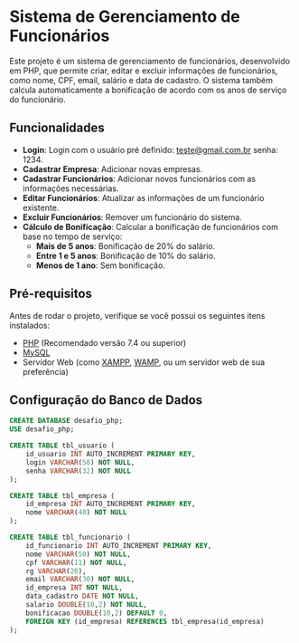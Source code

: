 # Sistema de Gerenciamento de Funcionários

Este projeto é um sistema de gerenciamento de funcionários, desenvolvido em PHP, que permite criar, editar e excluir informações de funcionários, como nome, CPF, email, salário e data de cadastro. O sistema também calcula automaticamente a bonificação de acordo com os anos de serviço do funcionário.

## Funcionalidades

- **Login**: Login com o usuário pré definido: teste@gmail.com.br senha: 1234.
- **Cadastrar Empresa**: Adicionar novas empresas.
- **Cadastrar Funcionários**: Adicionar novos funcionários com as informações necessárias.
- **Editar Funcionários**: Atualizar as informações de um funcionário existente.
- **Excluir Funcionários**: Remover um funcionário do sistema.
- **Cálculo de Bonificação**: Calcular a bonificação de funcionários com base no tempo de serviço:
  - **Mais de 5 anos**: Bonificação de 20% do salário.
  - **Entre 1 e 5 anos**: Bonificação de 10% do salário.
  - **Menos de 1 ano**: Sem bonificação.

## Pré-requisitos

Antes de rodar o projeto, verifique se você possui os seguintes itens instalados:

- [PHP](https://www.php.net/) (Recomendado versão 7.4 ou superior)
- [MySQL](https://www.mysql.com/)
- Servidor Web (como [XAMPP](https://www.apachefriends.org/pt_br/index.html), [WAMP](http://www.wampserver.com/), ou um servidor web de sua preferência)
  
## Configuração do Banco de Dados

```sql
CREATE DATABASE desafio_php;
USE desafio_php;

CREATE TABLE tbl_usuario (
    id_usuario INT AUTO_INCREMENT PRIMARY KEY,
    login VARCHAR(50) NOT NULL,
    senha VARCHAR(32) NOT NULL
);

CREATE TABLE tbl_empresa (
    id_empresa INT AUTO_INCREMENT PRIMARY KEY,
    nome VARCHAR(40) NOT NULL
);

CREATE TABLE tbl_funcionario (
    id_funcionario INT AUTO_INCREMENT PRIMARY KEY,
    nome VARCHAR(50) NOT NULL,
    cpf VARCHAR(11) NOT NULL,
    rg VARCHAR(20),
    email VARCHAR(30) NOT NULL,
    id_empresa INT NOT NULL,
    data_cadastro DATE NOT NULL,
    salario DOUBLE(10,2) NOT NULL,
    bonificacao DOUBLE(10,2) DEFAULT 0,
    FOREIGN KEY (id_empresa) REFERENCES tbl_empresa(id_empresa)
);
```
